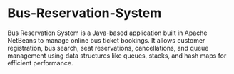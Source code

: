# Bus-Reservation-System
Bus Reservation System is a Java-based application built in Apache NetBeans to manage online bus ticket bookings. It allows customer registration, bus search, seat reservations, cancellations, and queue management using data structures like queues, stacks, and hash maps for efficient performance.

